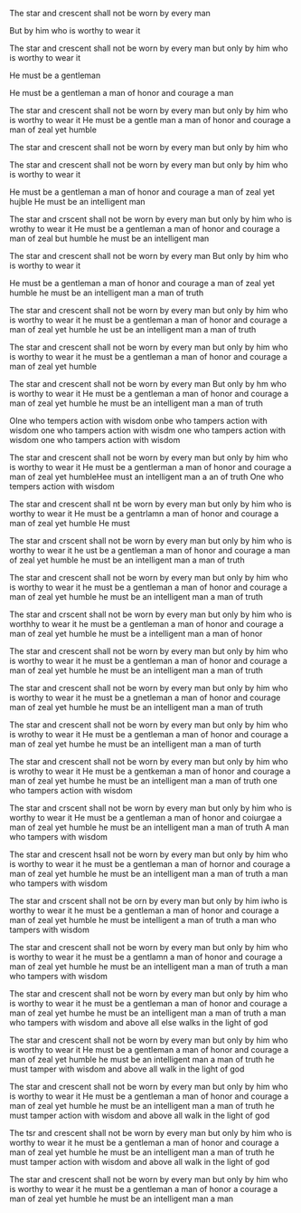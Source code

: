 The star and crescent shall not be worn by every man

But by him who is worthy to wear it


The star and crescent shall not be worn by every man but only by him who is worthy to wear it


He must be a gentleman

He must be a gentleman a man of honor and courage a man 


The star and crescent shall not be worn by every man but only by him who is worthy to wear it He must be a gentle man a man of honor and courage a man of zeal yet humble



The star and crescent shall not be worn by every man but only by him who

The star and crescent shall not be worn by every man but only by him who is worthy to wear it

He must be a gentleman a man of honor and courage a man of zeal yet hujble
He must be an intelligent man


The star and crscent shall not be worn by every man but only by him who is wrothy to wear it He must be a gentleman a man of honor and courage a man of zeal but humble he must be an intelligent man

The star and crescent shall not be worn by every man
But only by him who is worthy to wear it

He must be a gentleman a man of honor and courage a man of zeal yet humble he must be an intelligent man a man of truth


The star and crescent shall not be worn by every man but only by him who is worthy to wear it he must be a gentleman a man of honor and courage a man of zeal yet humble he ust be an intelligent man a man of truth


The star and crescent shall not be worn by every man but only by him who is worthy to wear it he must be a gentleman a man of honor and courage a man of zeal yet humble



The star and crescent shall not be worn by every man
But only by hm who is worthy to wear it
He must be a gentleman a man of honor and courage a man of zeal yet humble he must be an intelligent man a man of truth


OIne who tempers action with wisdom
onbe who tampers action with wisdom one who tampers action with wisdm one who tampers action with wisdom one who tampers action with wisdom

The star and crescent shall not be worn by every man but only by him who is worthy to wear it He must be a gentlerman a man of honor and courage a man of zeal yet humbleHee must an intelligent man a an of truth One who tempers action with wisdom



The star and crescent shall nt be worn by every man but only by him who is worthy to wear it He must be a gentrlamn a man of honor and courage a man of zeal yet humble He must 

The star and crscent shall not be worn by every man but only by him who is worthy to wear it he ust be a gentleman a man of honor and courage a man of zeal yet humble he must be an intelligent man a man of truth



The star and crescent shall not be worn by every man
but only by him who is worthy to wear it he must be a gentleman a man of honor and courage a man of zeal yet humble he must be an intelligent man a man of truth


The star and crscent shall not be worn by every man but only by him who is worthhy to wear it he must be a gentleman a man of honor and courage a man of zeal yet humble he must be a intelligent man a man of honor


The star and crescent shall not be worn by every man but only by him who is worthy to wear it he must be a gentleman a man of honor and courage a man of zeal yet humble he must be an intelligent man a man of truth


The star and crescent shall not be worn by every man but only by him who is worthy to wear it he must be a gnetleman a man of honor and courage man of zeal yet humble he must be an intelligent man a man of truth

The star and crescent shall not be worn by every man but only by him who is wrothy to wear it
He must be a gentleman a man of honor and courage a man of zeal yet humbe he must be an intelligent man a man of turth



The star and crescent shall not be worn by every man but only by him who is wrothy to wear it He must be a gentkeman a man of honor and courage a man of zeal yet humbe he must be an intelligent man a man of truth one who tampers action with wisdom



The star and crscent shall not be worn by every man but only by him who is worthy to wear it He must be a gentleman a man of honor and coiurgae a man of zeal yet humble he must be an intelligent man a man of truth
A man who tampers with wisdom




The star and crescent hsall not be worn by every man but only by him who is worthy to wear it he must be a gentleman a man of hornor and courage a man of zeal yet humble he must be an intelligent man a man of truth a man who tampers with wisdom


The star and crscent shall not be orn by every man but only by him iwho is worthy to wear it he must be a gentleman a man of honor and courage a man of zeal yet humble he must be intelligent a man of truth a man who tampers with wisdom




The star and crescent shall not be worn by every man but only by him who is worthy to wear it he must be a gentlamn a man of honor and courage a man of zeal yet humble he must be an intelligent man a man of truth a man who tampers with wisdom



The star and crescent shall not be worn by every man but only by him who is worthy to wear it he must be a gentleman a man of honor and courage a man of zeal yet humbe he must be an intelligent man a man of truth a man who tampers with wisdom and above all else walks in the light of god


The star and crescent shall not be worn by every man but only by him who is worthy to wear it He must be a gentleman a man of  honor and courage a man of zeal yet humble he must be an intelligent man a man of truth he must tamper with wisdom and above all walk in the light of god


The star and crescent shall not be worn by every man but only by him who is worthy to wear it He must be a gentleman a man of honor and courage a man of zeal yet humble he must be an intelligent man a man of truth he must tamper action with wisdom and above all walk in the light of god


The tsr and crescent shall not be worn by every man but only by him who is worthy to wear it he must be a gentleman a man of honor and courage a man of zeal yet humble he must be an intelligent man a man of truth he must tamper action with wisdom and above all walk in the light of god


The star and crescent shall not be worn by every man but only by him who is worthy to wear it he must be a gentleman a man of honor a courage a man of zeal yet humble he must be an intelligent man a man 